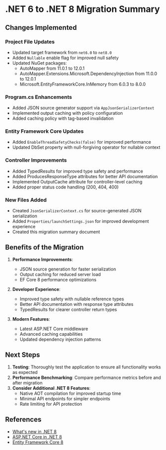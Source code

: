 # .NET 6 to .NET 8 Migration Summary

## Changes Implemented

### Project File Updates
- Updated target framework from `net6.0` to `net8.0`
- Added `Nullable` enable flag for improved null safety
- Updated NuGet packages:
  - AutoMapper from 11.0.1 to 12.0.1
  - AutoMapper.Extensions.Microsoft.DependencyInjection from 11.0.0 to 12.0.1
  - Microsoft.EntityFrameworkCore.InMemory from 6.0.3 to 8.0.0

### Program.cs Enhancements
- Added JSON source generator support via `AppJsonSerializerContext`
- Implemented output caching with policy configuration
- Added caching policy with tag-based invalidation

### Entity Framework Core Updates
- Added `EnableThreadSafetyChecks(false)` for improved performance
- Updated DbSet property with null-forgiving operator for nullable context

### Controller Improvements
- Added TypedResults for improved type safety and performance
- Added ProducesResponseType attributes for better API documentation
- Implemented OutputCache attribute for controller-level caching
- Added proper status code handling (200, 404, 400)

### New Files Added
- Created `JsonSerializerContext.cs` for source-generated JSON serialization
- Added `Properties/launchSettings.json` for improved development experience
- Created this migration summary document

## Benefits of the Migration

1. **Performance Improvements**:
   - JSON source generation for faster serialization
   - Output caching for reduced server load
   - EF Core 8 performance optimizations

2. **Developer Experience**:
   - Improved type safety with nullable reference types
   - Better API documentation with response type attributes
   - TypedResults for clearer controller return types

3. **Modern Features**:
   - Latest ASP.NET Core middleware
   - Advanced caching capabilities
   - Updated dependency injection patterns

## Next Steps

1. **Testing**: Thoroughly test the application to ensure all functionality works as expected
2. **Performance Benchmarking**: Compare performance metrics before and after migration
3. **Consider Additional .NET 8 Features**:
   - Native AOT compilation for improved startup time
   - Minimal API endpoints for simpler endpoints
   - Rate limiting for API protection

## References
- [What's new in .NET 8](https://learn.microsoft.com/en-us/dotnet/core/whats-new/dotnet-8)
- [ASP.NET Core in .NET 8](https://learn.microsoft.com/en-us/aspnet/core/release-notes/aspnetcore-8.0)
- [Entity Framework Core 8](https://learn.microsoft.com/en-us/ef/core/what-is-new/ef-core-8.0/whatsnew)
